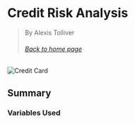 # Credit Risk Analysis
> By Alexis Tolliver
> ###### [Back to home page](https://alexisr1990.github.io/Alexis-Tolliver-Portfolio/)
> 
![Credit Card]()


## Summary

### Variables Used
